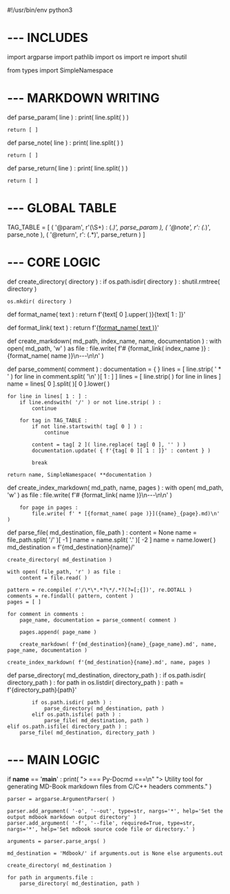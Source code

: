#!/usr/bin/env python3

# --- INCLUDES
import argparse
import pathlib
import os
import re
import shutil

from types import SimpleNamespace

# --- MARKDOWN WRITING
def parse_param( line ) :
    print( line.split( ) )

    return [ ]

def parse_note( line ) :
    print( line.split( ) )

    return [ ]

def parse_return( line ) :
    print( line.split( ) )

    return [ ]

# --- GLOBAL TABLE
TAG_TABLE = [
    ( '@param', r'(\S+) : (.*)', parse_param ),
    ( '@note', r': (.*)', parse_note ),
    ( '@return', r': (.*)', parse_return )
]

# --- CORE LOGIC
def create_directory( directory ) :
    if os.path.isdir( directory ) :
        shutil.rmtree( directory )

    os.mkdir( directory )

def format_name( text ) :
    return f'{text[ 0 ].upper( )}{text[ 1 : ]}'

def format_link( text ) :
    return f'[{format_name( text )}]({text}.md)'

def create_markdown( md_path, index_name, name, documentation ) :
    with open( md_path, 'w' ) as file :
        file.write( f'# {format_link( index_name )} : {format_name( name )}\n---\n\n' )

def parse_comment( comment ) :
    documentation = { }
    lines = [ line.strip( ' * ' ) for line in comment.split( '\n' )[ 1 : ] ]
    lines = [ line.strip( ) for line in lines ]
    name = lines[ 0 ].split( )[ 0 ].lower( )

    for line in lines[ 1 : ] :
        if line.endswith( '/' ) or not line.strip( ) :
            continue

        for tag in TAG_TABLE :
            if not line.startswith( tag[ 0 ] ) :
                continue

            content = tag[ 2 ]( line.replace( tag[ 0 ], '' ) )
            documentation.update( { f'{tag[ 0 ][ 1 : ]}' : content } )

            break

    return name, SimpleNamespace( **documentation )

def create_index_markdown( md_path, name, pages ) :
    with open( md_path, 'w' ) as file :
        file.write( f'# {format_link( name )}\n---\n\n' )

        for page in pages :
            file.write( f' * [{format_name( page )}]({name}_{page}.md)\n' )

def parse_file( md_destination, file_path ) :
    content = None
    name = file_path.split( '/' )[ -1 ]
    name = name.split( '.' )[ -2 ]
    name = name.lower( )
    md_destination = f'{md_destination}{name}/'

    create_directory( md_destination )

    with open( file_path, 'r' ) as file :
        content = file.read( )

    pattern = re.compile( r'/\*\*.*?\*/.*?(?=[;{])', re.DOTALL )
    comments = re.findall( pattern, content )
    pages = [ ]

    for comment in comments :
        page_name, documentation = parse_comment( comment )

        pages.append( page_name )

        create_markdown( f'{md_destination}{name}_{page_name}.md', name, page_name, documentation )

    create_index_markdown( f'{md_destination}{name}.md', name, pages )

def parse_directory( md_destination, directory_path ) :
    if os.path.isdir( directory_path ) :
        for path in os.listdir( directory_path ) :
            path = f'{directory_path}{path}'

            if os.path.isdir( path ) :
                parse_directory( md_destination, path )
            elif os.path.isfile( path ) :
                parse_file( md_destination, path )
    elif os.path.isfile( directory_path ) :
        parse_file( md_destination, directory_path )

# --- MAIN LOGIC 
if __name__ == '__main__' :
    print( 
        "> === Py-Docmd ===\n"
        "> Utility tool for generating MD-Book markdown files from C/C++ headers comments."
    )

    parser = argparse.ArgumentParser( )

    parser.add_argument( '-o', '--out', type=str, nargs='*', help='Set the output mdbook markdown output directory' )
    parser.add_argument( '-f', '--file', required=True, type=str, nargs='*', help='Set mdbook source code file or directory.' )

    arguments = parser.parse_args( )

    md_destination = 'Mdbook/' if arguments.out is None else arguments.out

    create_directory( md_destination )

    for path in arguments.file : 
        parse_directory( md_destination, path )
